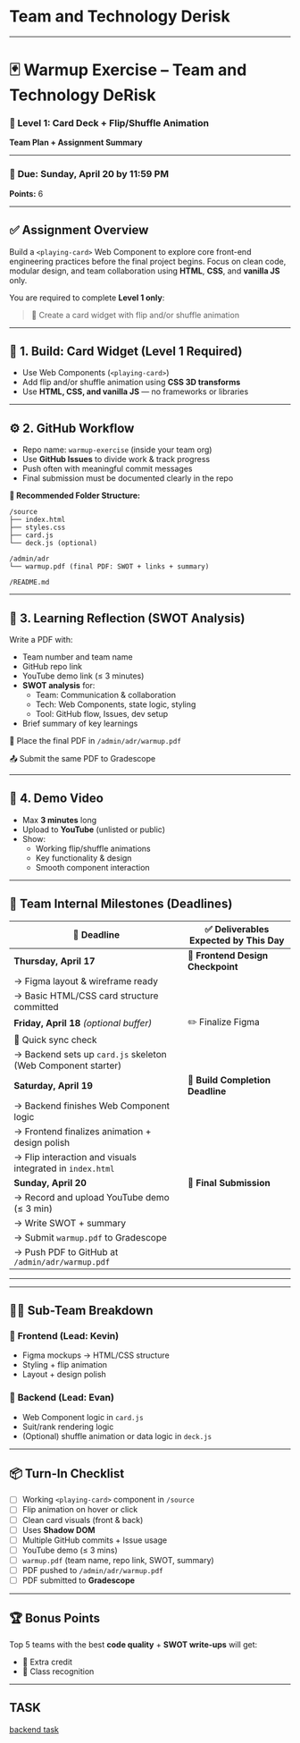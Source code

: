 # Team and Technology Derisk

---

# 🃏 **Warmup Exercise – Team and Technology DeRisk**

### 🔧 Level 1: Card Deck + Flip/Shuffle Animation

**Team Plan + Assignment Summary**

---

### 📅 **Due:** Sunday, April 20 by 11:59 PM

**Points:** 6

---

## ✅ **Assignment Overview**

Build a `<playing-card>` Web Component to explore core front-end engineering practices before the final project begins. Focus on clean code, modular design, and team collaboration using **HTML**, **CSS**, and **vanilla JS** only.

You are required to complete **Level 1 only**:

> 🎯 Create a card widget with flip and/or shuffle animation
> 

---

## 🧩 **1. Build: Card Widget (Level 1 Required)**

- Use Web Components (`<playing-card>`)
- Add flip and/or shuffle animation using **CSS 3D transforms**
- Use **HTML, CSS, and vanilla JS** — no frameworks or libraries

---

## ⚙️ **2. GitHub Workflow**

- Repo name: `warmup-exercise` (inside your team org)
- Use **GitHub Issues** to divide work & track progress
- Push often with meaningful commit messages
- Final submission must be documented clearly in the repo

**📁 Recommended Folder Structure:**

```
/source
├── index.html
├── styles.css
├── card.js
└── deck.js (optional)

/admin/adr
└── warmup.pdf (final PDF: SWOT + links + summary)

/README.md
```

---

## 🧠 **3. Learning Reflection (SWOT Analysis)**

Write a PDF with:

- Team number and team name
- GitHub repo link
- YouTube demo link (≤ 3 minutes)
- **SWOT analysis** for:
    - Team: Communication & collaboration
    - Tech: Web Components, state logic, styling
    - Tool: GitHub flow, Issues, dev setup
- Brief summary of key learnings

📍 Place the final PDF in `/admin/adr/warmup.pdf`

📤 Submit the same PDF to Gradescope

---

## 🎥 **4. Demo Video**

- Max **3 minutes** long
- Upload to **YouTube** (unlisted or public)
- Show:
    - Working flip/shuffle animations
    - Key functionality & design
    - Smooth component interaction

---

## 🧭 **Team Internal Milestones (Deadlines)**

| 📅 **Deadline** | ✅ **Deliverables Expected by This Day** |
| --- | --- |
| **Thursday, April 17** | 🎨 **Frontend Design Checkpoint** |
| → Figma layout & wireframe ready |  |
| → Basic HTML/CSS card structure committed |  |
| **Friday, April 18** *(optional buffer)* | ✏️ Finalize Figma |
| 💬 Quick sync check |  |
| → Backend sets up `card.js` skeleton (Web Component starter) |  |
| **Saturday, April 19** | 🔧 **Build Completion Deadline** |
| → Backend finishes Web Component logic |  |
| → Frontend finalizes animation + design polish |  |
| → Flip interaction and visuals integrated in `index.html` |  |
| **Sunday, April 20** | 🎥 **Final Submission** |
| → Record and upload YouTube demo (≤ 3 min) |  |
| → Write SWOT + summary |  |
| → Submit `warmup.pdf` to Gradescope |  |
| → Push PDF to GitHub at `/admin/adr/warmup.pdf` |  |

---

---

## 👨‍💻 **Sub-Team Breakdown**

### 🎨 **Frontend (Lead: Kevin)**

- Figma mockups → HTML/CSS structure
- Styling + flip animation
- Layout + design polish

### 🧠 **Backend (Lead: Evan)**

- Web Component logic in `card.js`
- Suit/rank rendering logic
- (Optional) shuffle animation or data logic in `deck.js`

---

## 📦 **Turn-In Checklist**

- [ ]  Working `<playing-card>` component in `/source`
- [ ]  Flip animation on hover or click
- [ ]  Clean card visuals (front & back)
- [ ]  Uses **Shadow DOM**
- [ ]  Multiple GitHub commits + Issue usage
- [ ]  YouTube demo (≤ 3 mins)
- [ ]  `warmup.pdf` (team name, repo link, SWOT, summary)
- [ ]  PDF pushed to `/admin/adr/warmup.pdf`
- [ ]  PDF submitted to **Gradescope**

---

## 🏆 **Bonus Points**

Top 5 teams with the best **code quality** + **SWOT write-ups** will get:

- 🎯 Extra credit
- 🌟 Class recognition

---

## TASK

[backend task](https://www.notion.so/backend-task-1d88725a327b8052bfeeda04911e6b27?pvs=21)